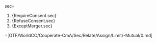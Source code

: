 sec=<ol><li>{RequireConsent.sec}<li>{RefuseConsent.sec}<li>{ExceptMerger.sec}</ol>

=[OTF/WorldCC/Cooperate-CmA/Sec/Relate/Assign/Limit/-Mutual/0.md]
